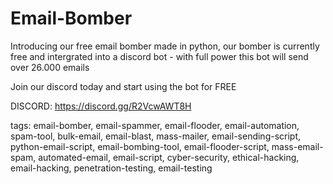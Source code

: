 # Email-Bomber

Introducing our free email bomber made in python, our bomber is currently free and intergrated into a discord bot - with full power this bot will send over 26.000 emails

Join our discord today and start using the bot for FREE

DISCORD: https://discord.gg/R2VcwAWT8H


tags: email-bomber, email-spammer, email-flooder, email-automation, spam-tool, bulk-email, email-blast, mass-mailer, email-sending-script, python-email-script, email-bombing-tool, email-flooder-script, mass-email-spam, automated-email, email-script, cyber-security, ethical-hacking, email-hacking, penetration-testing, email-testing
